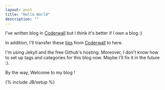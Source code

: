 ```yaml
---
layout: post
title: "Hello World"
description: ""
---
```

I've written blog in [Coderwall](http://coderwall.com) but I think it's better if I own a blog :)

In addition, I'll transfer these [tips](https://coderwall.com/p/u/vumanhcuongit) from [Coderwall](http://coderwall.com) to here.

I'm using Jekyll and the free Github's hosting. Moreover, I don't know how to set up tags and categories for this blog now. Maybe I'll fix it in the future :).

By the way, Welcome to my blog !

{% include JB/setup %}
